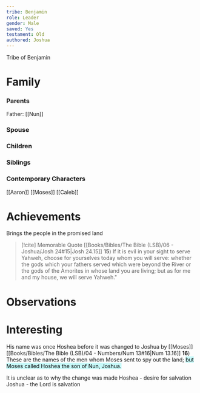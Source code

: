 ```yaml
---
tribe: Benjamin 
role: Leader
gender: Male
saved: Yes
testament: Old
authored: Joshua
---
```


Tribe of Benjamin 
# Family

### Parents 
Father: [[Nun]]
### Spouse
### Children 
### Siblings

### Contemporary Characters 
[[Aaron]] 
[[Moses]] 
[[Caleb]] 



# Achievements 
Brings the people in the promised land 



> [!cite] Memorable Quote
> [[Books/Bibles/The Bible (LSB)/06 - Joshua/Josh 24#15|Josh 24.15]] 
> **15**)  If it is evil in your sight to serve Yahweh, choose for yourselves today whom you will serve: whether the gods which your fathers served which were beyond the River or the gods of the Amorites in whose land you are living; but as for me and my house, we will serve Yahweh." 



# Observations

# Interesting 


His name was once Hoshea before it was changed to Joshua by [[Moses]]
[[Books/Bibles/The Bible (LSB)/04 - Numbers/Num 13#16|Num 13.16]] 
**16**)  These are the names of the men whom Moses sent to spy out the land; <mark style="background: #ABF7F7A6;">but Moses called Hoshea the son of Nun, Joshua. </mark>

It is unclear as to why the change was made
Hoshea - desire for salvation
Joshua - the Lord is salvation


